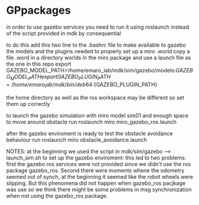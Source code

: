 # GPpackages

in order to use gazebo services you need to run it using roslaunch instead of the script provided in mdk by consequential

to do this add this two line to the .bashrc file to make available to gazebo the models and the plugins needed to 
properly set up a miro .world
copy a file .word in a directory worlds in the miro package and use a launch file as the one in this repo
export GAZEBO_MODEL_PATH=/home/emaro_lab/mdk/sim/gazebo/models:${GAZEBO_MODEL_PATH}
export GAZEBO_PLUGIN_PATH=/home/emaro_lab/mdk/bin/deb64:${GAZEBO_PLUGIN_PATH}

the home directory as well as the ros workspace may be different so set them up correctly

to launch the gazebo simulation with miro model sim01 and enough space to move around obstacle run
roslaunch miro miro_gazebo_ros.launch 

after the gazebo enviroment is ready to test the obstacle avoidance behaviour run
roslaunch miro obstacle_avoidance.launch

NOTES: at the beginning we used the script in mdk/sim/gazebo --> launch_sim.sh to set up the gazebo enviroment:
this led to two problems: first the gazebo ros services were not provided since we didn't use the ros package gazebo_ros. Second there were moments whene the odometry seemed out of synch, at the beginning it seemed like the robot wheels were slipping. But this phenomena did not happen when gazebo_ros pacjkage was use so we think there might be some problems in msg synchronization when not using the gazebo_ros package.  

